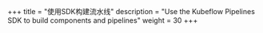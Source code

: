 +++
title = "使用SDK构建流水线"
description = "Use the Kubeflow Pipelines SDK to build components and pipelines"
weight = 30
+++